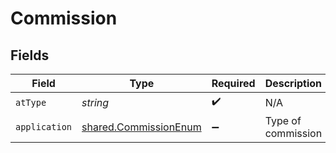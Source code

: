 # Commission


## Fields

| Field                                                          | Type                                                           | Required                                                       | Description                                                    | Example                                                        |
| -------------------------------------------------------------- | -------------------------------------------------------------- | -------------------------------------------------------------- | -------------------------------------------------------------- | -------------------------------------------------------------- |
| `atType`                                                       | *string*                                                       | :heavy_check_mark:                                             | N/A                                                            | Commission                                                     |
| `application`                                                  | [shared.CommissionEnum](../../models/shared/commissionenum.md) | :heavy_minus_sign:                                             | Type of commission                                             |                                                                |